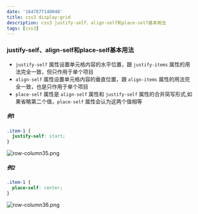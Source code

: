 ```yaml
---
date: '1647877140048'
title: css3 display:grid
description: css3 justify-self、align-self和place-self基本用法
tags: [css3]
---
```

### justify-self、align-self和place-self基本用法

 - `justify-self` 属性设置单元格内容的水平位置，跟 `justify-items` 属性的用法完全一致，但只作用于单个项目
 - `align-self` 属性设置单元格内容的垂直位置，跟 `align-items` 属性的用法完全一致，也是只作用于单个项目
 - `place-self` 属性是 `align-self` 属性和 `justify-self` 属性的合并简写形式,如果省略第二个值，`place-self` 属性会认为这两个值相等

##### 例1
```css
.item-1 {
  justify-self: start;
}
```
![row-column35.png](~@assets/image/displayGrid/row-column35.png)

##### 例2
```css
.item-1 {
  place-self: center;
}
```
![row-column36.png](~@assets/image/displayGrid/row-column36.png)
